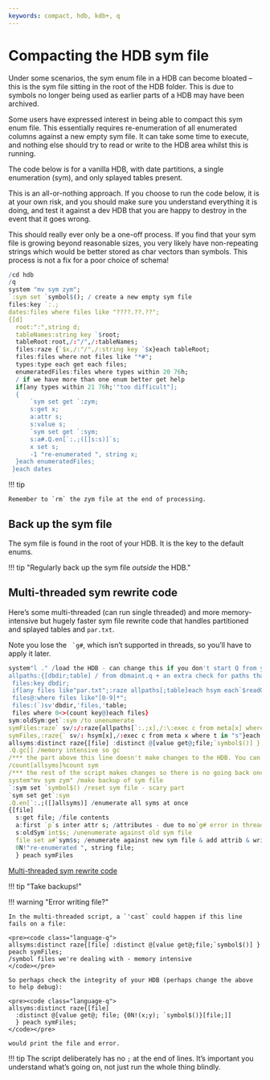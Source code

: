 ```yaml
---
keywords: compact, hdb, kdb+, q
---
```


# Compacting the HDB sym file


Under some scenarios, the sym enum file in a HDB can become bloated – this is the sym file sitting in the root of the HDB folder. This is due to symbols no longer being used as earlier parts of a HDB may have been archived.

Some users have expressed interest in being able to compact this sym enum file. This essentially requires re-enumeration of all enumerated columns against a new empty sym file. It can take some time to execute, and nothing else should try to read or write to the HDB area whilst this is running.

The code below is for a vanilla HDB, with date partitions, a single enumeration (sym), and only splayed tables present.

This is an all-or-nothing approach. If you choose to run the code below, it is at your own risk, and you should make sure you understand everything it is doing, and test it against a dev HDB that you are happy to destroy in the event that it goes wrong.

This should really ever only be a one-off process. If you find that your sym file is growing beyond reasonable sizes, you very likely have non-repeating strings which would be better stored as char vectors than symbols. This process is not a fix for a poor choice of schema!

```q
/cd hdb
/q
system "mv sym zym";
`:sym set `symbol$(); / create a new empty sym file
files:key `:.;
dates:files where files like "????.??.??";
{[d]
  root:":",string d;
  tableNames:string key `$root;
  tableRoot:root,/:"/",/:tableNames;
  files:raze {`$x,/:"/",/:string key `$x}each tableRoot;
  files:files where not files like "*#";
  types:type each get each files;
  enumeratedFiles:files where types within 20 76h;
  / if we have more than one enum better get help
  if[any types within 21 76h;'"too difficult"];  
  {
      `sym set get `:zym;
      s:get x;
      a:attr s;
      s:value s;
      `sym set get `:sym;
      s:a#.Q.en[`:.;([]s:s)]`s;
      x set s;
      -1 "re-enumerated ", string x;
  }each enumeratedFiles;
 }each dates
```

!!! tip

    Remember to `rm` the zym file at the end of processing.


## Back up the sym file

The sym file is found in the root of your HDB.
It is the key to the default enums. 

!!! tip "Regularly back up the sym file _outside_ the HDB."


## Multi-threaded sym rewrite code

Here’s some multi-threaded (can run single threaded) and more memory-intensive but hugely faster sym file rewrite code that handles partitioned and splayed tables and `par.txt`. 

Note you lose the `` `g#``, which isn’t supported in threads, so you’ll have to apply it later.

```q
system"l ." /load the HDB - can change this if you don't start Q from your hdb root
allpaths:{[dbdir;table] / from dbmaint.q + an extra check for paths that exist (to support .Q.bv)
 files:key dbdir;
 if[any files like"par.txt";:raze allpaths[;table]each hsym each`$read0(`)sv dbdir,`par.txt];
 files@:where files like"[0-9]*";
 files:(`)sv'dbdir,'files,'table;
 files where 0<>(count key@)each files}
sym:oldSym:get`:sym /to unenumerate
symFiles:raze` sv/:/:raze{allpaths[`:.;x],/:\:exec c from meta[x] where t in "s"}peach tables[] where {1b~.Q.qp value x}each tables[] /sym files from parted tables
symFiles,:raze{` sv/: hsym[x],/:exec c from meta x where t in "s"}each tables[] where {0b~.Q.qp value x}each tables[] /sym files from splayed tables
allsyms:distinct raze{[file] :distinct @[value get@;file;`symbol$()] } peach symFiles; /symbol files we're dealing with - memory intensive
.Q.gc[] /memory intensive so gc
/*** the part above this line doesn't make changes to the HDB. You can estimate the savings with
/count[allsyms]%count sym
/*** the rest of the script makes changes so there is no going back once you start. There shouldn't be anything writing to the HDB while the script is in progress
system"mv sym zym" /make backup of sym file
`:sym set `symbol$() /reset sym file - scary part
`sym set get`:sym 
.Q.en[`:.;([]allsyms)] /enumerate all syms at once
{[file]
  s:get file; /file contents
  a:first `p`s inter attr s; /attributes - due to no`g# error in threads - this can be just a:attr s if your version of kdb+ does support setting `g# in threads
  s:oldSym`int$s; /unenumerate against old sym file
  file set a#`sym$s; /enumerate against new sym file & add attrib & write to disk
  0N!"re-enumerated ", string file;
  } peach symFiles
```

[<i class="fa fa-download"></i> 
Multi-threaded sym rewrite code](assets/multi-threaded-sym-rewrite-code.q)

!!! tip "Take backups!"

!!! warning "Error writing file?"

    In the multi-threaded script, a `'cast` could happen if this line fails on a file:

    <pre><code class="language-q">
    allsyms:distinct raze{[file] :distinct @[value get@;file;`symbol$()] } peach symFiles; 
    /symbol files we're dealing with - memory intensive
    </code></pre>

    So perhaps check the integrity of your HDB (perhaps change the above to help debug):

    <pre><code class="language-q">
    allsyms:distinct raze{[file] 
      :distinct @[value get@; file; {0N!(x;y); `symbol$()}[file;]] 
      } peach symFiles; 
    </code></pre>

    would print the file and error.


!!! tip 
    The script deliberately has no `;` at the end of lines. 
    It’s important you understand what’s going on, not just run the whole thing blindly.

